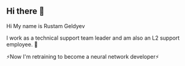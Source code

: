 ## Hi there 👋

 Hi My name is Rustam Geldyev


I work as a technical support team leader and am also an L2 support employee. 👯

⚡Now I'm retraining to become a neural network developer⚡



